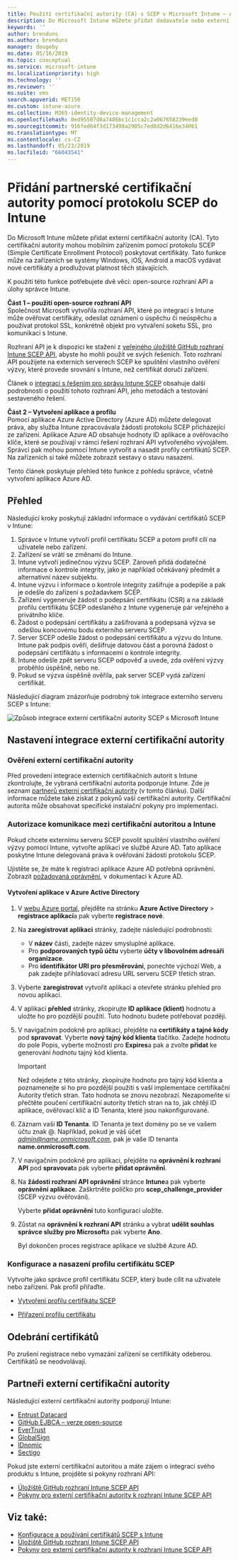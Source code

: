 ```yaml
---
title: Použití certifikační autority (CA) s SCEP v Microsoft Intune – Azure | Dokumentace Microsoftu
description: Do Microsoft Intune můžete přidat dodavatele nebo externí certifikační autoritu (CA), která bude pomocí protokolu SCEP vydávat certifikáty mobilním zařízením. V tomto přehledu poskytuje aplikace Azure Active Directory (Azure AD) službě Microsoft Intune oprávnění k ověření certifikátů. Potom při instalaci serveru SCEP k vystavování certifikátů použijete ID aplikace, ověřovací klíč a ID tenanta aplikace AAD.
keywords: ''
author: brenduns
ms.author: brenduns
manager: dougeby
ms.date: 05/16/2019
ms.topic: conceptual
ms.service: microsoft-intune
ms.localizationpriority: high
ms.technology: ''
ms.reviewer: ''
ms.suite: ems
search.appverid: MET150
ms.custom: intune-azure
ms.collection: M365-identity-device-management
ms.openlocfilehash: 0ed95507d8a7486bc1c1cca2c2a067658239eed8
ms.sourcegitcommit: 916fed64f3d173498a2905c7ed8d2d6416e34061
ms.translationtype: MT
ms.contentlocale: cs-CZ
ms.lasthandoff: 05/23/2019
ms.locfileid: "66043541"
---
```

# <a name="add-partner-certification-authority-in-intune-using-scep"></a>Přidání partnerské certifikační autority pomocí protokolu SCEP do Intune

Do Microsoft Intune můžete přidat externí certifikační autority (CA). Tyto certifikační autority mohou mobilním zařízením pomocí protokolu SCEP (Simple Certificate Enrollment Protocol) poskytovat certifikáty. Tato funkce může na zařízeních se systémy Windows, iOS, Android a macOS vydávat nové certifikáty a prodlužovat platnost těch stávajících.

K použití této funkce potřebujete dvě věci: open-source rozhraní API a úlohy správce Intune.

**Část 1 – použití open-source rozhraní API**  
Společnost Microsoft vytvořila rozhraní API, které po integraci s Intune může ověřovat certifikáty, odesílat oznámení o úspěchu či neúspěchu a používat protokol SSL, konkrétně objekt pro vytváření soketu SSL, pro komunikaci s Intune.

Rozhraní API je k dispozici ke stažení z [veřejného úložiště GitHub rozhraní Intune SCEP API](http://github.com/Microsoft/Intune-Resource-Access/tree/develop/src/CsrValidation), abyste ho mohli použít ve svých řešeních. Toto rozhraní API použijete na externích serverech SCEP ke spuštění vlastního ověření výzvy, které provede srovnání s Intune, než certifikát doručí zařízení.

Článek o [integraci s řešením pro správu Intune SCEP](scep-libraries-apis.md) obsahuje další podrobnosti o použití tohoto rozhraní API, jeho metodách a testování sestaveného řešení.

**Část 2 – Vytvoření aplikace a profilu**  
Pomocí aplikace Azure Active Directory (Azure AD) můžete delegovat práva, aby služba Intune zpracovávala žádosti protokolu SCEP přicházející ze zařízení. Aplikace Azure AD obsahuje hodnoty ID aplikace a ověřovacího klíče, které se používají v rámci řešení rozhraní API vytvořeného vývojářem. Správci pak mohou pomocí Intune vytvořit a nasadit profily certifikátů SCEP. Na zařízeních si také můžete zobrazit sestavy o stavu nasazení.

Tento článek poskytuje přehled této funkce z pohledu správce, včetně vytvoření aplikace Azure AD.

## <a name="overview"></a>Přehled

Následující kroky poskytují základní informace o vydávání certifikátů SCEP v Intune:

1. Správce v Intune vytvoří profil certifikátu SCEP a potom profil cílí na uživatele nebo zařízení.
2. Zařízení se vrátí se změnami do Intune.
3. Intune vytvoří jedinečnou výzvu SCEP. Zároveň přidá dodatečné informace o kontrole integrity, jako je například očekávaný předmět a alternativní název subjektu.
4. Intune výzvu i informace o kontrole integrity zašifruje a podepíše a pak je odešle do zařízení s požadavkem SCEP.
5. Zařízení vygeneruje žádost o podepsání certifikátu (CSR) a na základě profilu certifikátu SCEP odeslaného z Intune vygeneruje pár veřejného a privátního klíče.
6. Žádost o podepsání certifikátu a zašifrovaná a podepsaná výzva se odešlou koncovému bodu externího serveru SCEP.
7. Server SCEP odešle žádost o podepsání certifikátu a výzvu do Intune. Intune pak podpis ověří, dešifruje datovou část a porovná žádost o podepsání certifikátu s informacemi o kontrole integrity.
8. Intune odešle zpět serveru SCEP odpověď a uvede, zda ověření výzvy proběhlo úspěšně, nebo ne.  
9. Pokud se výzva úspěšně ověřila, pak server SCEP vydá zařízení certifikát.

Následující diagram znázorňuje podrobný tok integrace externího serveru SCEP s Intune:

![Způsob integrace externí certifikační autority SCEP s Microsoft Intune](./media/scep-certificate-vendor-integration.png)

## <a name="set-up-third-party-ca-integration"></a>Nastavení integrace externí certifikační autority

### <a name="validate-third-party-certification-authority"></a>Ověření externí certifikační autority

Před provedení integrace externích certifikačních autorit s Intune zkontrolujte, že vybraná certifikační autorita podporuje Intune. Zde je seznam [partnerů externí certifikační autority](#third-party-certification-authority-partners) (v tomto článku). Další informace můžete také získat z pokynů vaší certifikační autority. Certifikační autorita může obsahovat specifické instalační pokyny pro implementaci.

### <a name="authorize-communication-between-ca-and-intune"></a>Autorizace komunikace mezi certifikační autoritou a Intune

Pokud chcete externímu serveru SCEP povolit spuštění vlastního ověření výzvy pomocí Intune, vytvořte aplikaci ve službě Azure AD. Tato aplikace poskytne Intune delegovaná práva k ověřování žádostí protokolu SCEP.

Ujistěte se, že máte k registraci aplikace Azure AD potřebná oprávnění. Zobrazit [požadovaná oprávnění](https://docs.microsoft.com/azure/azure-resource-manager/resource-group-create-service-principal-portal#required-permissions), v dokumentaci k Azure AD.

#### <a name="create-an-application-in-azure-active-directory"></a>Vytvoření aplikace v Azure Active Directory  

1. V [webu Azure portal](https://portal.azure.com), přejděte na stránku **Azure Active Directory** > **registrace aplikací**a pak vyberte **registrace nové**.  

2. Na **zaregistrovat aplikaci** stránky, zadejte následující podrobnosti:  
   - V **název** části, zadejte název smysluplné aplikace.  
   - Pro **podporovaných typů účtu** vyberte **účty v libovolném adresáři organizace**.  
   - Pro **identifikátor URI pro přesměrování**, ponechte výchozí Web, a pak zadejte přihlašovací adresu URL serveru SCEP třetích stran.  

3. Vyberte **zaregistrovat** vytvořit aplikaci a otevřete stránku přehled pro novou aplikaci.  

4. V aplikaci **přehled** stránky, zkopírujte **ID aplikace (klient)** hodnotu a uložte ho pro pozdější použití. Tuto hodnotu budete potřebovat později.  

5. V navigačním podokně pro aplikaci, přejděte na **certifikáty a tajné kódy** pod **spravovat**. Vyberte **nový tajný kód klienta** tlačítko. Zadejte hodnotu do pole Popis, vyberte možnosti pro **Expires**a pak a zvolte **přidat** ke generování *hodnotu* tajný kód klienta. 
   > [!IMPORTANT]  
   > Než odejdete z této stránky, zkopírujte hodnotu pro tajný kód klienta a poznamenejte si ho pro pozdější použití s vaší implementace certifikační Autority třetích stran. Tato hodnota se znovu nezobrazí. Nezapomeňte si přečtěte poučení certifikační autority třetích stran na to, jak chtějí ID aplikace, ověřovací klíč a ID Tenanta, které jsou nakonfigurované.  

6. Záznam vaší **ID Tenanta**. ID Tenanta je text domény po se ve vašem účtu znak @. Například, pokud je váš účet *admin@name.onmicrosoft.com*, pak je vaše ID tenanta **name.onmicrosoft.com**.  

7. V navigačním podokně pro aplikaci, přejděte na **oprávnění k rozhraní API** pod **spravovat**a pak vyberte **přidat oprávnění**.  

8. Na **žádosti rozhraní API oprávnění** stránce **Intune**a pak vyberte **oprávnění aplikace**. Zaškrtněte políčko pro **scep_challenge_provider** (SCEP výzvu ověřování).  

   Vyberte **přidat oprávnění** tuto konfiguraci uložíte.  

9. Zůstat na **oprávnění k rozhraní API** stránku a vybrat **udělit souhlas správce služby pro Microsoft**a pak vyberte **Ano**.  
   
   Byl dokončen proces registrace aplikace ve službě Azure AD.





### <a name="configure-and-deploy-a-scep-certificate-profile"></a>Konfigurace a nasazení profilu certifikátu SCEP
Vytvořte jako správce profil certifikátu SCEP, který bude cílit na uživatele nebo zařízení. Pak profil přiřaďte.

- [Vytvoření profilu certifikátu SCEP](certificates-scep-configure.md#create-a-scep-certificate-profile)

- [Přiřazení profilu certifikátu](certificates-scep-configure.md#assign-the-certificate-profile)

## <a name="removing-certificates"></a>Odebrání certifikátů

Po zrušení registrace nebo vymazání zařízení se certifikáty odeberou. Certifikátů se neodvolávají.

## <a name="third-party-certification-authority-partners"></a>Partneři externí certifikační autority
Následující externí certifikační autority podporují Intune:

- [Entrust Datacard](http://www.entrustdatacard.com/resource-center/documents/documentation)
- [GitHub EJBCA – verze open-source](https://github.com/agerbergt/intune-ejbca-connector)
- [EverTrust](https://evertrust.fr/en/products/)
- [GlobalSign](https://downloads.globalsign.com/acton/attachment/2674/f-6903f60b-9111-432d-b283-77823cc65500/1/-/-/-/-/globalsign-aeg-microsoft-intune-integration-guide.pdf)
- [IDnomic](https://www.idnomic.com/)
- [Sectigo](https://sectigo.com/products)

Pokud jste externí certifikační autoritou a máte zájem o integraci svého produktu s Intune, projděte si pokyny rozhraní API:

- [Úložiště GitHub rozhraní Intune SCEP API](http://github.com/Microsoft/Intune-Resource-Access/tree/develop/src/CsrValidation)
- [Pokyny pro externí certifikační autority k rozhraní Intune SCEP API](scep-libraries-apis.md)

## <a name="see-also"></a>Viz také:

- [Konfigurace a používání certifikátů SCEP s Intune](certificates-scep-configure.md)
- [Úložiště GitHub rozhraní Intune SCEP API](http://github.com/Microsoft/Intune-Resource-Access/tree/develop/src/CsrValidation)
- [Pokyny pro externí certifikační autority k rozhraní Intune SCEP API](scep-libraries-apis.md)
